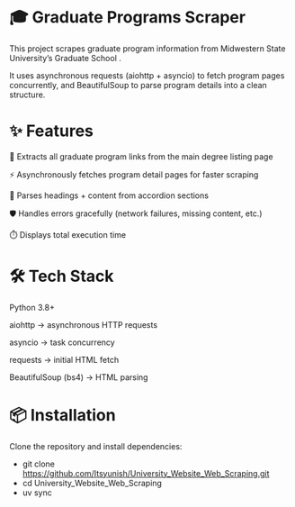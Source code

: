 # 🎓 Graduate Programs Scraper

This project scrapes graduate program information from Midwestern State University’s Graduate School
.

It uses asynchronous requests (aiohttp + asyncio) to fetch program pages concurrently, and BeautifulSoup to parse program details into a clean structure.

# ✨ Features

🔗 Extracts all graduate program links from the main degree listing page

⚡ Asynchronously fetches program detail pages for faster scraping

📝 Parses headings + content from accordion sections

🛡️ Handles errors gracefully (network failures, missing content, etc.)

⏱️ Displays total execution time

# 🛠️ Tech Stack

Python 3.8+

aiohttp
 → asynchronous HTTP requests

asyncio
 → task concurrency

requests
 → initial HTML fetch

BeautifulSoup (bs4)
 → HTML parsing

# 📦 Installation

Clone the repository and install dependencies:
- git clone https://github.com/Itsyunish/University_Website_Web_Scraping.git
- cd University_Website_Web_Scraping
- uv sync

